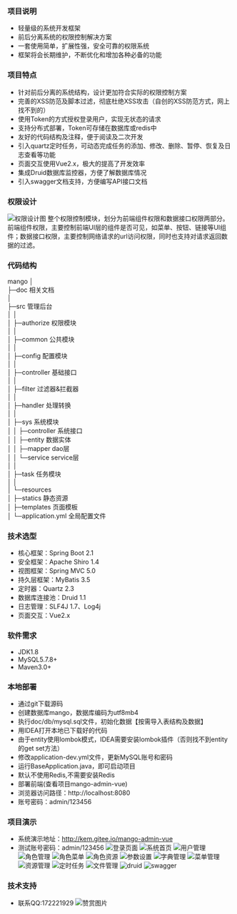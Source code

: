  

### 项目说明
- 轻量级的系统开发框架
- 前后分离系统的权限控制解决方案
- 一套使用简单，扩展性强，安全可靠的权限系统
- 框架将会长期维护，不断优化和增加各种必备的功能

### 项目特点
- 针对前后分离的系统结构，设计更加符合实际的权限控制方案
- 完善的XSS防范及脚本过滤，彻底杜绝XSS攻击（自创的XSS防范方式，网上找不到的）
- 使用Token的方式授权登录用户，实现无状态的请求
- 支持分布式部署，Token可存储在数据库或redis中
- 友好的代码结构及注释，便于阅读及二次开发
- 引入quartz定时任务，可动态完成任务的添加、修改、删除、暂停、恢复及日志查看等功能
- 页面交互使用Vue2.x，极大的提高了开发效率
- 集成Druid数据库监控器，方便了解数据库情况
- 引入swagger文档支持，方便编写API接口文档

### 权限设计
![权限设计图](https://images.gitee.com/uploads/images/2019/0815/161903_99c7228f_547845.png "QQ浏览器截图20190815161821.png")
整个权限控制模块，划分为前端组件权限和数据接口权限两部分。前端组件权限，主要控制前端UI层的组件是否可见，如菜单、按钮、链接等UI组件；数据接口权限，主要控制网络请求的url访问权限，同时也支持对请求返回数据的过滤。

### 代码结构
mango
│  
├─doc     相关文档  
│   
├─src      管理后台  
│  │   
│  ├─authorize  权限模块  
│  │   
│  ├─common  公共模块  
│  │   
│  ├─config  配置模块  
│  │   
│  ├─controller  基础接口  
│  │   
│  ├─filter  过滤器&拦截器  
│  │   
│  ├─handler  处理转换  
│  │   
│  ├─sys  系统模块  
│  │  ├─controller 系统接口  
│  │  ├─entity 数据实体  
│  │  ├─mapper dao层  
│  │  └─service service层  
│  │   
│  ├─task  任务模块  
│  │   
│  └─resources   
│        ├─statics  静态资源  
│        ├─templates 页面模板  
│        └─application.yml   全局配置文件  


### 技术选型
- 核心框架：Spring Boot 2.1
- 安全框架：Apache Shiro 1.4
- 视图框架：Spring MVC 5.0
- 持久层框架：MyBatis 3.5
- 定时器：Quartz 2.3
- 数据库连接池：Druid 1.1
- 日志管理：SLF4J 1.7、Log4j
- 页面交互：Vue2.x

### 软件需求
- JDK1.8
- MySQL5.7.8+
- Maven3.0+

### 本地部署
- 通过git下载源码
- 创建数据库mango，数据库编码为utf8mb4
- 执行doc/db/mysql.sql文件，初始化数据【按需导入表结构及数据】
- 用IDEA打开本地已下载好的代码
- 由于entity使用lombok模式，IDEA需要安装lombok插件（否则找不到entity的get set方法）
- 修改application-dev.yml文件，更新MySQL账号和密码
- 运行BaseApplication.java，即可启动项目
- 默认不使用Redis,不需要安装Redis
- 部署前端(查看项目mango-admin-vue)
- 浏览器访问路径：http://localhost:8080
- 账号密码：admin/123456

### 项目演示
- 系统演示地址：http://kem.gitee.io/mango-admin-vue
- 测试账号密码：admin/123456
![登录页面](https://images.gitee.com/uploads/images/2019/0815/170700_4055bf04_547845.jpeg "QQ浏览器截图20190815150158(1).jpg")
![系统首页](https://images.gitee.com/uploads/images/2019/0815/170758_732bcce6_547845.png "QQ浏览器截图20190815150316.png")
![用户管理](https://images.gitee.com/uploads/images/2019/0815/170858_f2d57160_547845.png "QQ浏览器截图20190815150334.png")
![角色管理](https://images.gitee.com/uploads/images/2019/0815/170932_c73243ee_547845.png "QQ浏览器截图20190815150342.png")
![角色菜单](https://images.gitee.com/uploads/images/2019/0815/171012_b7cda093_547845.png "QQ浏览器截图20190815150450.png")
![角色资源](https://images.gitee.com/uploads/images/2019/0815/171035_0c73972b_547845.png "QQ浏览器截图20190815150505.png")
![参数设置](https://images.gitee.com/uploads/images/2019/0815/171107_42935684_547845.png "QQ浏览器截图20190815150517.png")
![字典管理](https://images.gitee.com/uploads/images/2019/0815/171145_20767632_547845.png "QQ浏览器截图20190815150528.png")
![菜单管理](https://images.gitee.com/uploads/images/2019/0815/171220_ef9150a1_547845.png "QQ浏览器截图20190815150538.png")
![资源管理](https://images.gitee.com/uploads/images/2019/0815/171242_b609a2a9_547845.png "QQ浏览器截图20190815150546.png")
![定时任务](https://images.gitee.com/uploads/images/2019/0815/171319_7890ccab_547845.png "QQ浏览器截图20190815150553.png")
![文件管理](https://images.gitee.com/uploads/images/2019/0815/171403_14e6b631_547845.png "QQ浏览器截图20190815150637.png")
![druid](https://images.gitee.com/uploads/images/2019/0815/171422_d1e4f5be_547845.png "QQ浏览器截图20190815150703.png")
![swagger](https://images.gitee.com/uploads/images/2019/0815/171456_5e29e755_547845.png "QQ浏览器截图20190815150709.png")

### 技术支持
- 联系QQ:172221929
![赞赏图片](https://images.gitee.com/uploads/images/2019/0815/174146_fb2d5301_547845.jpeg "未命名_副本.jpg")
